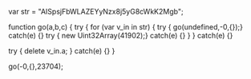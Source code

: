 
var str = "AISpsjFbWLAZEYyNzx8j5yG8cWkK2Mgb";

function go(a,b,c) {
  try {
    for (var v_in in str) {
      try { go(undefined,-0,{});} catch(e) {}
      try { new Uint32Array(41902);} catch(e) {}
    }
  } catch(e) {}

  try {
    delete v_in.a;
  } catch(e) {}
}

go(-0,{},23704);


